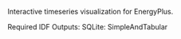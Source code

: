 Interactive timeseries visualization for EnergyPlus.

Required IDF Outputs:
SQLite: SimpleAndTabular
